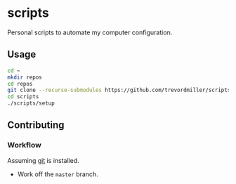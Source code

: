 # scripts

Personal scripts to automate my computer configuration.

## Usage

```sh
cd ~
mkdir repos
cd repos
git clone --recurse-submodules https://github.com/trevordmiller/scripts.git
cd scripts
./scripts/setup
```

## Contributing

### Workflow

Assuming [git](https://git-scm.com) is installed.

- Work off the `master` branch.
